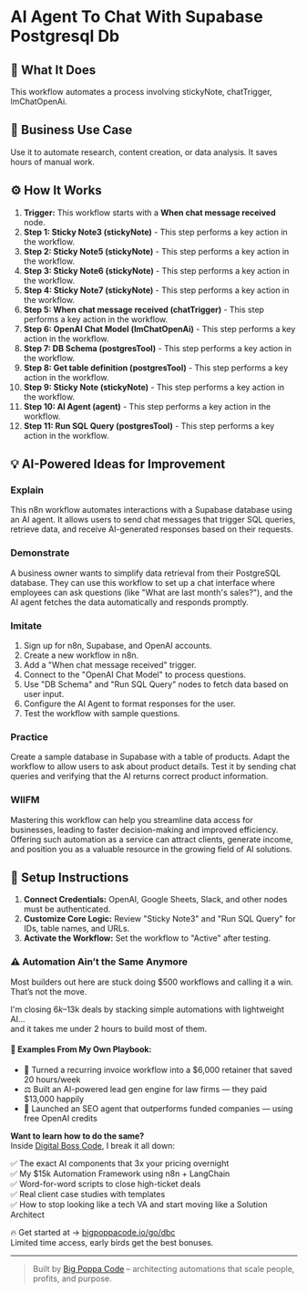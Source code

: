 # AI Agent To Chat With Supabase Postgresql Db

## 🚀 What It Does
This workflow automates a process involving stickyNote, chatTrigger, lmChatOpenAi.

## 💼 Business Use Case
Use it to automate research, content creation, or data analysis. It saves hours of manual work.

## ⚙️ How It Works
1.  **Trigger:** This workflow starts with a **When chat message received** node.
2. **Step 1: Sticky Note3 (stickyNote)** - This step performs a key action in the workflow.
3. **Step 2: Sticky Note5 (stickyNote)** - This step performs a key action in the workflow.
4. **Step 3: Sticky Note6 (stickyNote)** - This step performs a key action in the workflow.
5. **Step 4: Sticky Note7 (stickyNote)** - This step performs a key action in the workflow.
6. **Step 5: When chat message received (chatTrigger)** - This step performs a key action in the workflow.
7. **Step 6: OpenAI Chat Model (lmChatOpenAi)** - This step performs a key action in the workflow.
8. **Step 7: DB Schema (postgresTool)** - This step performs a key action in the workflow.
9. **Step 8: Get table definition (postgresTool)** - This step performs a key action in the workflow.
10. **Step 9: Sticky Note (stickyNote)** - This step performs a key action in the workflow.
11. **Step 10: AI Agent (agent)** - This step performs a key action in the workflow.
12. **Step 11: Run SQL Query (postgresTool)** - This step performs a key action in the workflow.

## 💡 AI-Powered Ideas for Improvement
### Explain
This n8n workflow automates interactions with a Supabase database using an AI agent. It allows users to send chat messages that trigger SQL queries, retrieve data, and receive AI-generated responses based on their requests.

### Demonstrate
A business owner wants to simplify data retrieval from their PostgreSQL database. They can use this workflow to set up a chat interface where employees can ask questions (like "What are last month's sales?"), and the AI agent fetches the data automatically and responds promptly.

### Imitate
1. Sign up for n8n, Supabase, and OpenAI accounts.
2. Create a new workflow in n8n.
3. Add a "When chat message received" trigger.
4. Connect to the "OpenAI Chat Model" to process questions.
5. Use "DB Schema" and "Run SQL Query" nodes to fetch data based on user input.
6. Configure the AI Agent to format responses for the user.
7. Test the workflow with sample questions.

### Practice
Create a sample database in Supabase with a table of products. Adapt the workflow to allow users to ask about product details. Test it by sending chat queries and verifying that the AI returns correct product information.

### WIIFM
Mastering this workflow can help you streamline data access for businesses, leading to faster decision-making and improved efficiency. Offering such automation as a service can attract clients, generate income, and position you as a valuable resource in the growing field of AI solutions.

## 🔧 Setup Instructions
1. **Connect Credentials:** OpenAI, Google Sheets, Slack, and other nodes must be authenticated.
2. **Customize Core Logic:** Review "Sticky Note3" and "Run SQL Query" for IDs, table names, and URLs.
3. **Activate the Workflow:** Set the workflow to "Active" after testing.

### ⚠️ Automation Ain’t the Same Anymore

Most builders out here are stuck doing $500 workflows and calling it a win.  
That’s not the move.  

I'm closing $6k–$13k deals by stacking simple automations with lightweight AI...  
and it takes me under 2 hours to build most of them.

#### 🧠 Examples From My Own Playbook:
- 🔁 Turned a recurring invoice workflow into a $6,000 retainer that saved 20 hours/week  
- ⚖️ Built an AI-powered lead gen engine for law firms — they paid $13,000 happily  
- 🚀 Launched an SEO agent that outperforms funded companies — using free OpenAI credits  

**Want to learn how to do the same?**  
Inside [Digital Boss Code](https://bigpoppacode.io/go/dbc), I break it all down:

✅ The exact AI components that 3x your pricing overnight  
✅ My $15k Automation Framework using n8n + LangChain  
✅ Word-for-word scripts to close high-ticket deals  
✅ Real client case studies with templates  
✅ How to stop looking like a tech VA and start moving like a Solution Architect  

🔥 Get started at → [bigpoppacode.io/go/dbc](https://bigpoppacode.io/go/dbc)  
Limited time access, early birds get the best bonuses.

---
> Built by [Big Poppa Code](https://bigpoppacode.io) – architecting automations that scale people, profits, and purpose.
